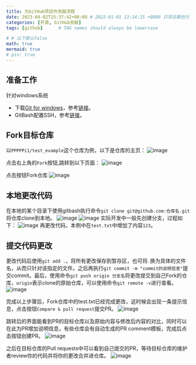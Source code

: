 ```yaml
---
title: 为GitHub项目作贡献流程
date: 2023-04-02T15:37:42+08:00 # 2022-01-01 13:14:15 +0800 只写日期也行；不写秒也行；这样也行 2022-03-09T00:55:42+08:00
categories: [开源, GitHub贡献]
tags: [github]      # TAG names should always be lowercase

# # 以下默认false
math: true
mermaid: true
# pin: true
---
```


## 准备工作
针对windows系统
* 下载[Git for windows](https://git-scm.com/downloads)，参考[链接](https://zhuanlan.zhihu.com/p/242540359)。
* GitBash配置SSH，参考[链接](https://cloud.tencent.com/developer/article/2059781)。

## Fork目标仓库
以`PPPPPi1/test_example`这个仓库为例，以下是仓库的主页：
![image](https://user-images.githubusercontent.com/104072573/229350713-3fab7cd1-71a8-49d1-9847-7bb7cbf73aca.png)

点击右上角的`Fork`按钮,跳转到以下页面：
![image](https://user-images.githubusercontent.com/104072573/229350811-9583053b-673a-4bed-99c1-46d1324ec53c.png)

点击按钮Fork仓库
![image](https://user-images.githubusercontent.com/104072573/229351267-6b645cc3-fdaf-4175-8f36-64612896ffbc.png)

## 本地更改代码
在本地的某个目录下使用gitbash执行命令`git clone git@github.com:仓库名.git`将仓库clone到本地。
![image](https://user-images.githubusercontent.com/104072573/229351368-5dc8b166-6da1-4560-ade1-e4c64e59c13e.png)
![image](https://user-images.githubusercontent.com/104072573/229351762-c37ac06f-48be-4aeb-bc37-89ed76669e1d.png)
实际开发中一般先创建分支，过程如下：
![image](https://user-images.githubusercontent.com/104072573/229351922-ea0c682e-8d79-481d-8a22-e62fec993e2d.png)
再更改代码，本例中在`test.txt`中增加了内容`123`。

## 提交代码更改
更改代码后使用`git add .`，将所有更改保存到暂存区，也可将`.`换为具体的文件名，从而只针对该指定的文件。之后再执行`git commit -m "commit的说明信息"`提交commit。最后，使用命令`git push origin 分支名`将更改提交到自己Fork的仓库，`origin`表示clone的原始仓库，可以使用命令`git remote -v`进行查看。
![image](https://user-images.githubusercontent.com/104072573/229352526-9a17351c-f9d2-48e1-8277-e421ace76729.png)

完成以上步骤后，Fork仓库中的test.txt已经完成更改，这时候会出现一条提示信息，点击按钮`Compare & pull request`提交PR。
![image](https://user-images.githubusercontent.com/104072573/229352686-dad70d82-d70e-41c6-b9be-f0aa64ff193e.png)

跳转后的界面能看到PR的目标仓库以及原始内容与修改后内容的对比，同时可以在此为PR增加说明信息，有些仓库会有自动生成的PR comment模板，完成后点击按钮创建PR。
![image](https://user-images.githubusercontent.com/104072573/229352807-221baea1-b36d-49cc-adf3-041b71c3d582.png)

之后在目标仓库的Pull requests中可以看到自己提交的PR，等待目标仓库的维护者review你的代码并将你的更改合并进仓库。
![image](https://user-images.githubusercontent.com/104072573/229352998-0ca121ff-5971-40af-9b35-ecfad893cd61.png)
